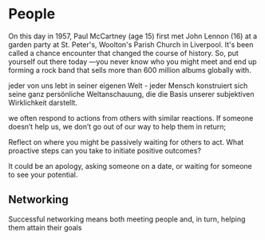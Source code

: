# People

On this day in 1957, Paul McCartney (age 15) first met John Lennon (16) at a garden party at St. Peter's, Woolton's Parish Church in Liverpool. It's been called a chance encounter that changed the course of history.
So, put yourself out there today —you never know who you might meet and end up forming a rock band that sells more than 600 million albums globally with.

jeder von uns lebt in seiner eigenen Welt - 
jeder Mensch konstruiert sich seine ganz persönliche Weltanschauung, die die Basis unserer subjektiven Wirklichkeit darstellt.

we often respond to actions from others with similar reactions. If someone doesn’t help us, we don’t go out of our way to help them in return;

Reflect on where you might be passively waiting for others to act. What proactive steps can you take to initiate positive
outcomes?

It could be an apology, asking someone on a date, or waiting for someone to see your potential.

## Networking
Successful networking means both meeting people and, in turn, helping them attain their goals
